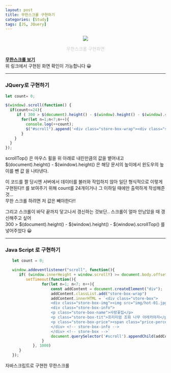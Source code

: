 ```yaml
---
layout: post
title: 무한스크롤 구현하기
categories: [Study]
tags: [JS, JQuery]
---
```


<p style="text-align: center;"><img src="{{ site.baseurl }}/assets/img/infinit.gif"></p>
<p style="color: #ccc; text-align: center">무한스크롤 구현화면</p>  

**[무한스크롤 보기](https://yi-jeong.github.io/PLANTS/store-category.html)**  
위 링크에서 구현된 화면 확인이 가능합니다 😀 

---


### JQuery로 구현하기

```js
let count= 0;

$(window).scroll(function() {
  if(count<=24){
     if ( 300 > $(document).height() - $(window).height() - $(window).scrollTop()) {
       for(let n=1;n<7;n++){
         console.log(++count);
         $("#scroll").append('<div class="store-box-wrap"><div class="store-box"><div class="store-box-img"><a href="store-more.html"><img src="img/hot-01.jpg" alt=""></a></div><div class="store-box-info"><p class="store-box-name">사랑꽃집</p><p class="store-box-tit"><a href="store-more.html">프리미엄 조화 나무 아레카야자</a></p><p class="store-box-price"><span class="price-percent">32%</span>25,400</p></div> <!-- store-box-info --></div> <!-- store-box --></div>');
       }
    }
  }
});
```

scrollTop() 은 마우스 휠을 위 아래로 내린만큼의 값을 뱉어내고  
$(document).height() - $(window).height() 은 해당 문서의 높이에서 윈도우의 높이를 뺀 값 을 나타낸다.  

이 코드를 짤 당시엔 서버에서 데이터를 불러와 작업하지 않아 일단 형식적으로 이렇게 구현된다!! 를 보여주기 위해 count를 24개이거나 그 이하일 때에만 출력하게 작성해준 것...  
무한 스크롤 하려면 저 값은 빼야한다!!  

그리고 스크롤이 바닥 끝까지 닿고나서 갱신하는 것보단.. 스크롤이 얼마 안남았을 때 갱신해주고 싶어  
300 > $(document).height() - $(window).height() - $(window).scrollTop() 를 넣어주었다 😀  


---

### Java Script 로 구현하기

```js
   let count = 0;

   window.addeventlistener("scroll", function(){
      if( (window.innerHeight + window.scrollY) >= document.body.offsetHeight ){
         setTimeout(function(){
				for(let n=1; n<7; n++){
					const addContent = document.createElement("div");
					addContent.classList.add("store-box-wrap")
					addContent.innerHTML = `<div class="store-box">
					<div class="store-box-img"><img src="img/hot-01.jpg" alt=""></div>
					<div class="store-box-info">
					<p class="store-box-name">사랑꽃집</p>
					<p class="store-box-tit">프리미엄 조화 나무 아레카야자</p>
					<p class="store-box-price"><span class="price-percent">32%</span>25,400</p>
					</div> <!-- store-box-info -->
					</div> <!-- store-box -->`
					document.querySelector('#scroll').appendChild(addContent);
				}
			}, 1000)  
      }
   });
```

자바스크립트로 구현한 무한스크롤

